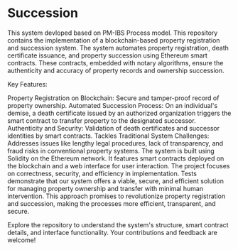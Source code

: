 # Succession
This system devloped based on PM-IBS Process model. 
This repository contains the implementation of a blockchain-based property registration and succession system. The system automates property registration, death certificate issuance, and property succession using Ethereum smart contracts. These contracts, embedded with notary algorithms, ensure the authenticity and accuracy of property records and ownership succession.

Key Features:

Property Registration on Blockchain: Secure and tamper-proof record of property ownership.
Automated Succession Process: On an individual's demise, a death certificate issued by an authorized organization triggers the smart contract to transfer property to the designated successor.
Authenticity and Security: Validation of death certificates and successor identities by smart contracts.
Tackles Traditional System Challenges: Addresses issues like lengthy legal procedures, lack of transparency, and fraud risks in conventional property systems.
The system is built using Solidity on the Ethereum network. It features smart contracts deployed on the blockchain and a web interface for user interaction. The project focuses on correctness, security, and efficiency in implementation. Tests demonstrate that our system offers a viable, secure, and efficient solution for managing property ownership and transfer with minimal human intervention. This approach promises to revolutionize property registration and succession, making the processes more efficient, transparent, and secure.

Explore the repository to understand the system's structure, smart contract details, and interface functionality. Your contributions and feedback are welcome!

